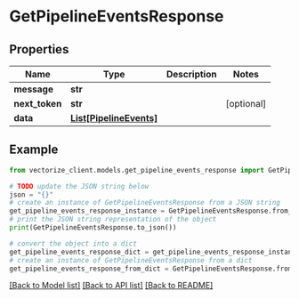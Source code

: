 # GetPipelineEventsResponse


## Properties

Name | Type | Description | Notes
------------ | ------------- | ------------- | -------------
**message** | **str** |  | 
**next_token** | **str** |  | [optional] 
**data** | [**List[PipelineEvents]**](PipelineEvents.md) |  | 

## Example

```python
from vectorize_client.models.get_pipeline_events_response import GetPipelineEventsResponse

# TODO update the JSON string below
json = "{}"
# create an instance of GetPipelineEventsResponse from a JSON string
get_pipeline_events_response_instance = GetPipelineEventsResponse.from_json(json)
# print the JSON string representation of the object
print(GetPipelineEventsResponse.to_json())

# convert the object into a dict
get_pipeline_events_response_dict = get_pipeline_events_response_instance.to_dict()
# create an instance of GetPipelineEventsResponse from a dict
get_pipeline_events_response_from_dict = GetPipelineEventsResponse.from_dict(get_pipeline_events_response_dict)
```
[[Back to Model list]](../README.md#documentation-for-models) [[Back to API list]](../README.md#documentation-for-api-endpoints) [[Back to README]](../README.md)


